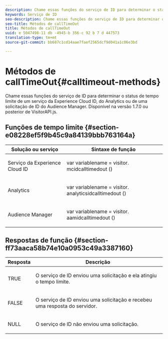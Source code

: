 ```yaml
---
description: Chame essas funções do serviço de ID para determinar o status de tempo limite de um serviço da Experience Cloud ID, do Analytics ou de uma solicitação de ID do Audience Manager. Disponível na versão 1.7.0 ou posterior de VisitorAPI.js.
keywords: Serviço de ID
seo-description: Chame essas funções do serviço de ID para determinar o status de tempo limite de um serviço da Experience Cloud ID, do Analytics ou de uma solicitação de ID do Audience Manager. Disponível na versão 1.7.0 ou posterior de VisitorAPI.js.
seo-title: Métodos de callTimeOut
title: Métodos de callTimeOut
uuid: e 5047498-11 db -4945-b 356-c 92 b 7 d 447573
translation-type: tm+mt
source-git-commit: bb687c1cd14aae7faef2565dcf9d041a1c06e3bd

---
```



# Métodos de callTimeOut{#calltimeout-methods}

Chame essas funções do serviço de ID para determinar o status de tempo limite de um serviço da Experience Cloud ID, do Analytics ou de uma solicitação de ID do Audience Manager. Disponível na versão 1.7.0 ou posterior de VisitorAPI.js.

## Funções de tempo limite {#section-e08228ef5f9b45c9a84139bbb763164a}

<table id="table_B3ACE584B3224D838070D32A8462EF28"> 
 <thead> 
  <tr> 
   <th colname="col1" class="entry"> Solução ou serviço </th> 
   <th colname="col2" class="entry"> Sintaxe de função </th> 
  </tr> 
 </thead>
 <tbody> 
  <tr> 
   <td colname="col1"> <p>Serviço da Experience Cloud ID </p> </td> 
   <td colname="col2"> <p> <span class="codeph">var <span class="varname"> variablename</span> = visitor. mcidcalltimedout ()</span> </p> </td> 
  </tr> 
  <tr> 
   <td colname="col1"> <p> <span class="keyword"> Analytics</span> </p> </td> 
   <td colname="col2"> <p> <span class="codeph">var <span class="varname"> variablename</span> = visitor. analyticsidcalltimedout ()</span> </p> </td> 
  </tr> 
  <tr> 
   <td colname="col1"> <p> <span class="keyword"> Audience Manager</span> </p> </td> 
   <td colname="col2"> <p> <span class="codeph">var <span class="varname"> variablename</span> = visitor. aamidcalltimedout ()</span> </p> </td> 
  </tr> 
 </tbody> 
</table>

## Respostas de função {#section-ff73aaca58b74e10a0953c49a3387160}

<table id="table_5D08A5DD6FD04F94818B0E8B790D3136"> 
 <thead> 
  <tr> 
   <th colname="col1" class="entry"> Resposta </th> 
   <th colname="col2" class="entry"> Descrição </th> 
  </tr> 
 </thead>
 <tbody> 
  <tr> 
   <td colname="col1"> <p> <span class="codeph"> TRUE</span> </p> </td> 
   <td colname="col2"> <p>O serviço de ID enviou uma solicitação e ela atingiu o tempo limite. </p> </td> 
  </tr> 
  <tr> 
   <td colname="col1"> <p> <span class="codeph"> FALSE</span> </p> </td> 
   <td colname="col2"> <p>O serviço de ID enviou uma solicitação e recebeu uma resposta do servidor. </p> </td> 
  </tr> 
  <tr> 
   <td colname="col1"> <p> <span class="codeph"> NULL</span> </p> </td> 
   <td colname="col2"> <p>O serviço de ID não enviou uma solicitação. </p> </td> 
  </tr> 
 </tbody> 
</table>

